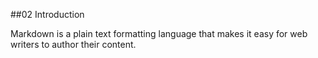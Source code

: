 ##02 Introduction

Markdown is a plain text formatting language that makes it easy for web writers to author their content. 